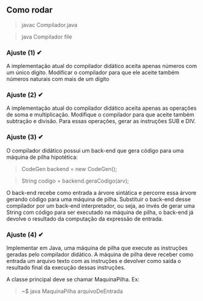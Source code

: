 ## Como rodar
> javac Compilador.java

> java Compilador file

### Ajuste (1) ✔
A implementação atual do compilador didático aceita apenas números com um único dígito. Modificar o compilador para que ele aceite também números naturais com mais de um dígito

### Ajuste (2) ✔
A implementação atual do compilador didático aceita apenas as operações de soma e multiplicação. Modifique o compilador para que aceite também subtração e divisão. Para essas operações, gerar as instruções SUB e DIV.

### Ajuste (3) ✔
O compilador didático possui um back-end que gera código para uma máquina de pilha hipotética:
> CodeGen backend = new CodeGen();

> String codigo = backend.geraCodigo(arv);

O back-end recebe como entrada a árvore sintática e percorre essa árvore gerando código para uma máquina de pilha. Substituir o back-end desse compilador por um back-end interpretador, ou seja, ao invés de gerar uma String com código para ser executado na máquina de pilha, o back-end já devolve o resultado da computação da expressão de entrada.
### Ajuste (4) ✔
Implementar em Java, uma máquina de pilha que execute as instruções geradas pelo compilador didático. A máquina de pilha deve receber como entrada um arquivo texto com as instruções e devolver como saída o resultado final da execução dessas instruções.

A classe principal deve se chamar MaquinaPilha. Ex:
> ~$ java MaquinaPilha arquivoDeEntrada
